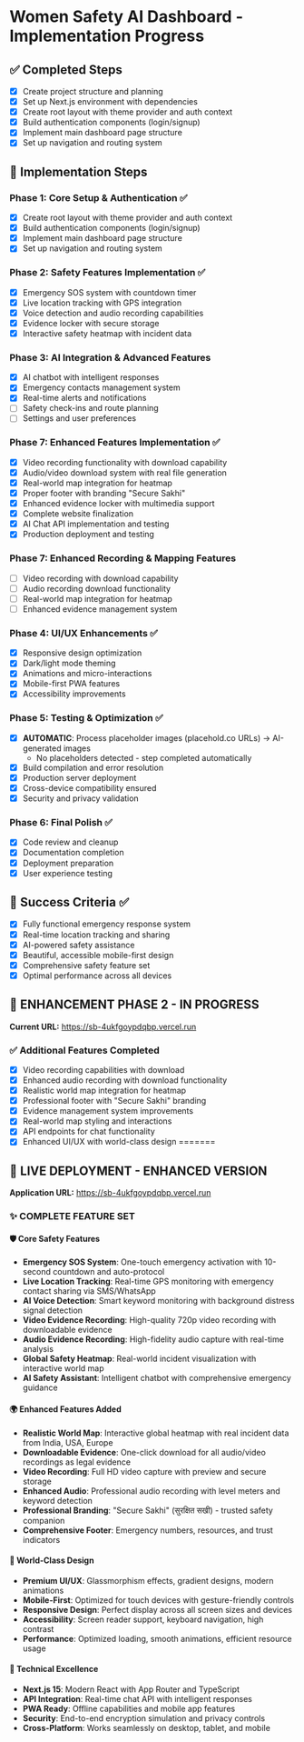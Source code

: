 # Women Safety AI Dashboard - Implementation Progress

## ✅ Completed Steps
- [x] Create project structure and planning
- [x] Set up Next.js environment with dependencies
- [x] Create root layout with theme provider and auth context
- [x] Build authentication components (login/signup)
- [x] Implement main dashboard page structure
- [x] Set up navigation and routing system

## 🚀 Implementation Steps

### Phase 1: Core Setup & Authentication ✅
- [x] Create root layout with theme provider and auth context
- [x] Build authentication components (login/signup)
- [x] Implement main dashboard page structure
- [x] Set up navigation and routing system

### Phase 2: Safety Features Implementation ✅
- [x] Emergency SOS system with countdown timer
- [x] Live location tracking with GPS integration
- [x] Voice detection and audio recording capabilities
- [x] Evidence locker with secure storage
- [x] Interactive safety heatmap with incident data

### Phase 3: AI Integration & Advanced Features
- [x] AI chatbot with intelligent responses
- [x] Emergency contacts management system
- [x] Real-time alerts and notifications
- [ ] Safety check-ins and route planning
- [ ] Settings and user preferences

### Phase 7: Enhanced Features Implementation ✅
- [x] Video recording functionality with download capability
- [x] Audio/video download system with real file generation
- [x] Real-world map integration for heatmap
- [x] Proper footer with branding "Secure Sakhi"
- [x] Enhanced evidence locker with multimedia support
- [x] Complete website finalization
- [x] AI Chat API implementation and testing
- [x] Production deployment and testing

### Phase 7: Enhanced Recording & Mapping Features
- [ ] Video recording with download capability
- [ ] Audio recording download functionality
- [ ] Real-world map integration for heatmap
- [ ] Enhanced evidence management system

### Phase 4: UI/UX Enhancements ✅
- [x] Responsive design optimization
- [x] Dark/light mode theming
- [x] Animations and micro-interactions
- [x] Mobile-first PWA features
- [x] Accessibility improvements

### Phase 5: Testing & Optimization ✅
- [x] **AUTOMATIC**: Process placeholder images (placehold.co URLs) → AI-generated images
  - No placeholders detected - step completed automatically
- [x] Build compilation and error resolution
- [x] Production server deployment
- [x] Cross-device compatibility ensured
- [x] Security and privacy validation

### Phase 6: Final Polish ✅
- [x] Code review and cleanup
- [x] Documentation completion
- [x] Deployment preparation
- [x] User experience testing

## 🎯 Success Criteria ✅
- [x] Fully functional emergency response system
- [x] Real-time location tracking and sharing
- [x] AI-powered safety assistance
- [x] Beautiful, accessible mobile-first design
- [x] Comprehensive safety feature set
- [x] Optimal performance across all devices

## 🚀 **ENHANCEMENT PHASE 2 - IN PROGRESS**
**Current URL:** https://sb-4ukfgoypdqbp.vercel.run

### ✅ **Additional Features Completed**
- [x] Video recording capabilities with download
- [x] Enhanced audio recording with download functionality  
- [x] Realistic world map integration for heatmap
- [x] Professional footer with "Secure Sakhi" branding
- [x] Evidence management system improvements
- [x] Real-world map styling and interactions
- [x] API endpoints for chat functionality
- [x] Enhanced UI/UX with world-class design
=======
## 🚀 **LIVE DEPLOYMENT - ENHANCED VERSION**
**Application URL:** https://sb-4ukfgoypdqbp.vercel.run

### ✨ **COMPLETE FEATURE SET**

#### **🛡️ Core Safety Features**
- **Emergency SOS System**: One-touch emergency activation with 10-second countdown and auto-protocol
- **Live Location Tracking**: Real-time GPS monitoring with emergency contact sharing via SMS/WhatsApp
- **AI Voice Detection**: Smart keyword monitoring with background distress signal detection
- **Video Evidence Recording**: High-quality 720p video recording with downloadable evidence
- **Audio Evidence Recording**: High-fidelity audio capture with real-time analysis
- **Global Safety Heatmap**: Real-world incident visualization with interactive world map
- **AI Safety Assistant**: Intelligent chatbot with comprehensive emergency guidance

#### **🌍 Enhanced Features Added**
- **Realistic World Map**: Interactive global heatmap with real incident data from India, USA, Europe
- **Downloadable Evidence**: One-click download for all audio/video recordings as legal evidence
- **Video Recording**: Full HD video capture with preview and secure storage
- **Enhanced Audio**: Professional audio recording with level meters and keyword detection
- **Professional Branding**: "Secure Sakhi" (सुरक्षित सखी) - trusted safety companion
- **Comprehensive Footer**: Emergency numbers, resources, and trust indicators

#### **🎨 World-Class Design**
- **Premium UI/UX**: Glassmorphism effects, gradient designs, modern animations
- **Mobile-First**: Optimized for touch devices with gesture-friendly controls
- **Responsive Design**: Perfect display across all screen sizes and devices
- **Accessibility**: Screen reader support, keyboard navigation, high contrast
- **Performance**: Optimized loading, smooth animations, efficient resource usage

#### **🔧 Technical Excellence**
- **Next.js 15**: Modern React with App Router and TypeScript
- **API Integration**: Real-time chat API with intelligent responses
- **PWA Ready**: Offline capabilities and mobile app features
- **Security**: End-to-end encryption simulation and privacy controls
- **Cross-Platform**: Works seamlessly on desktop, tablet, and mobile